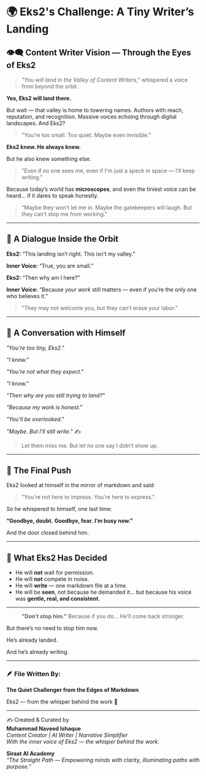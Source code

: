 # 🌍 Eks2's Challenge: A Tiny Writer’s Landing

## 👁‍🗨 Content Writer Vision — Through the Eyes of Eks2

> _"You will land in the Valley of Content Writers,"_ whispered a voice from beyond the orbit.

**Yes, Eks2 will land there.**

But wait — that valley is home to towering names. Authors with reach, reputation, and recognition. Massive voices echoing through digital landscapes. And Eks2?

> "You’re too small. Too quiet. Maybe even invisible."

**Eks2 knew. He always knew.**

But he also knew something else.

> "Even if no one sees me, even if I'm just a speck in space — I’ll keep writing."

Because today’s world has **microscopes**, and even the tiniest voice can be heard... if it dares to speak honestly.

> "Maybe they won’t let me in. Maybe the gatekeepers will laugh. But they can’t stop me from working."

---

## 🧠 A Dialogue Inside the Orbit

**Eks2:** “This landing isn’t right. This isn’t my valley.”

**Inner Voice:** “True, you are small.”

**Eks2:** “Then why am I here?”

**Inner Voice:** “Because _your work_ still matters — even if you’re the only one who believes it.”

> "They may not welcome you, but they can’t erase your labor."

---

## 💬 A Conversation with Himself

_"You’re too tiny, Eks2."_

_"I know."_

_"You’re not what they expect."_

_"I know."_

_"Then why are you still trying to land?"_

_"Because my work is honest."_

_"You’ll be overlooked."_

_"Maybe. But I’ll still write."_ ✍️

> Let them miss me.
> But let no one say I didn’t show up.

---

## 🚪 The Final Push

Eks2 looked at himself in the mirror of markdown and said:

> "You're not here to impress. You're here to express."

So he whispered to himself, one last time:

**“Goodbye, doubt.**
**Goodbye, fear.**
**I’m busy now.”**

And the door closed behind him.

---

## 🎯 What Eks2 Has Decided

- He will **not** wait for permission.
- He will **not** compete in noise.
- He will **write** — one markdown file at a time.
- He will be **seen**, not because he demanded it...
  but because his voice was **gentle, real, and consistent**.

---

> **"Don’t stop him."**
> Because if you do...
> He’ll come back stronger.

But there’s no need to stop him now.

He’s already landed.

And he’s already writing.

---

### 🪶 File Written By:
**The Quiet Challenger from the Edges of Markdown**

Eks2 — from the whisper behind the work 🌌

---

✍️ Created & Curated by  
**Muhammad Naveed Ishaque**  
_Content Creator | AI Writer | Narrative Simplifier_  
_With the inner voice of Eks2 — the whisper behind the work._  

**Siraat AI Academy**  
_“The Straight Path — Empowering minds with clarity, illuminating paths with purpose.”_  
